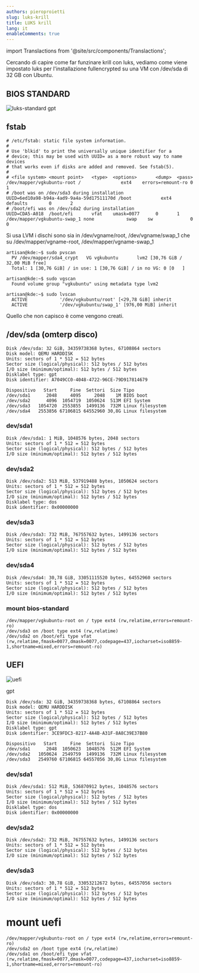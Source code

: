 ```yaml
---
authors: pieroproietti
slug: luks-krill
title: LUKS krill
lang: it
enableComments: true
---
```

import Translactions from '@site/src/components/Translactions';

<Translactions />


Cercando di capire come far funzinare krill con luks, vediamo come viene impostato luks per l'installazione fullencrypted su una VM con /dev/sda di 32 GB con Ubuntu.

## BIOS STANDARD 
![luks-standard](/images/luks-bios.png)
gpt

## fstab
```
# /etc/fstab: static file system information.
#
# Use 'blkid' to print the universally unique identifier for a
# device; this may be used with UUID= as a more robust way to name devices
# that works even if disks are added and removed. See fstab(5).
#
# <file system> <mount point>   <type>  <options>       <dump>  <pass>
/dev/mapper/vgkubuntu-root /               ext4    errors=remount-ro 0       1
# /boot was on /dev/sda3 during installation
UUID=6ed10a98-b94a-4ad9-9a4a-59d17511170d /boot           ext4    defaults        0       2
# /boot/efi was on /dev/sda2 during installation
UUID=CDA5-A018  /boot/efi       vfat    umask=0077      0       1
/dev/mapper/vgkubuntu-swap_1 none            swap    sw              0       0
```

Si usa LVM i dischi sono sia in /dev/vgname/root, /dev/vgname/swap_1 che su /dev/mapper/vgname-root,  /dev/mapper/vgname-swap_1


```
artisan@kde:~$ sudo pvscan 
  PV /dev/mapper/sda4_crypt   VG vgkubuntu       lvm2 [30,76 GiB / 32,00 MiB free]
  Total: 1 [30,76 GiB] / in use: 1 [30,76 GiB] / in no VG: 0 [0   ]

artisan@kde:~$ sudo vgscan 
  Found volume group "vgkubuntu" using metadata type lvm2

artisan@kde:~$ sudo lvscan 
  ACTIVE            '/dev/vgkubuntu/root' [<29,78 GiB] inherit
  ACTIVE            '/dev/vgkubuntu/swap_1' [976,00 MiB] inherit
```

Quello che non capisco è come vengono creati.


## /dev/sda (omterp disco)

```
Disk /dev/sda: 32 GiB, 34359738368 bytes, 67108864 sectors
Disk model: QEMU HARDDISK   
Units: sectors of 1 * 512 = 512 bytes
Sector size (logical/physical): 512 bytes / 512 bytes
I/O size (minimum/optimal): 512 bytes / 512 bytes
Disklabel type: gpt
Disk identifier: A7049CC0-4048-4722-96CE-79D917814679

Dispositivo   Start     Fine  Settori  Size Tipo
/dev/sda1      2048     4095     2048    1M BIOS boot
/dev/sda2      4096  1054719  1050624  513M EFI System
/dev/sda3   1054720  2553855  1499136  732M Linux filesystem
/dev/sda4   2553856 67106815 64552960 30,8G Linux filesystem

```

### dev/sda1
```
Disk /dev/sda1: 1 MiB, 1048576 bytes, 2048 sectors
Units: sectors of 1 * 512 = 512 bytes
Sector size (logical/physical): 512 bytes / 512 bytes
I/O size (minimum/optimal): 512 bytes / 512 bytes
```

### dev/sda2
```
Disk /dev/sda2: 513 MiB, 537919488 bytes, 1050624 sectors
Units: sectors of 1 * 512 = 512 bytes
Sector size (logical/physical): 512 bytes / 512 bytes
I/O size (minimum/optimal): 512 bytes / 512 bytes
Disklabel type: dos
Disk identifier: 0x00000000
```

### dev/sda3
```
Disk /dev/sda3: 732 MiB, 767557632 bytes, 1499136 sectors
Units: sectors of 1 * 512 = 512 bytes
Sector size (logical/physical): 512 bytes / 512 bytes
I/O size (minimum/optimal): 512 bytes / 512 bytes
```

### dev/sda4
```
Disk /dev/sda4: 30,78 GiB, 33051115520 bytes, 64552960 sectors
Units: sectors of 1 * 512 = 512 bytes
Sector size (logical/physical): 512 bytes / 512 bytes
I/O size (minimum/optimal): 512 bytes / 512 bytes

```

### mount bios-standard

```
/dev/mapper/vgkubuntu-root on / type ext4 (rw,relatime,errors=remount-ro)
/dev/sda3 on /boot type ext4 (rw,relatime)
/dev/sda2 on /boot/efi type vfat (rw,relatime,fmask=0077,dmask=0077,codepage=437,iocharset=iso8859-1,shortname=mixed,errors=remount-ro)

```




## UEFI
![uefi](/images/uefi.png)

gpt 
```
Disk /dev/sda: 32 GiB, 34359738368 bytes, 67108864 sectors
Disk model: QEMU HARDDISK   
Units: sectors of 1 * 512 = 512 bytes
Sector size (logical/physical): 512 bytes / 512 bytes
I/O size (minimum/optimal): 512 bytes / 512 bytes
Disklabel type: gpt
Disk identifier: 3CE9FDC3-8217-4A4B-A31F-8A8C39E37B80

Dispositivo   Start     Fine  Settori  Size Tipo
/dev/sda1      2048  1050623  1048576  512M EFI System
/dev/sda2   1050624  2549759  1499136  732M Linux filesystem
/dev/sda3   2549760 67106815 64557056 30,8G Linux filesystem
```

### dev/sda1
```
Disk /dev/sda1: 512 MiB, 536870912 bytes, 1048576 sectors
Units: sectors of 1 * 512 = 512 bytes
Sector size (logical/physical): 512 bytes / 512 bytes
I/O size (minimum/optimal): 512 bytes / 512 bytes
Disklabel type: dos
Disk identifier: 0x00000000

```

### dev/sda2
```
Disk /dev/sda2: 732 MiB, 767557632 bytes, 1499136 sectors
Units: sectors of 1 * 512 = 512 bytes
Sector size (logical/physical): 512 bytes / 512 bytes
I/O size (minimum/optimal): 512 bytes / 512 bytes

```

### dev/sda3
```
Disk /dev/sda3: 30,78 GiB, 33053212672 bytes, 64557056 sectors
Units: sectors of 1 * 512 = 512 bytes
Sector size (logical/physical): 512 bytes / 512 bytes
I/O size (minimum/optimal): 512 bytes / 512 bytes

```

# mount uefi

```
/dev/mapper/vgkubuntu-root on / type ext4 (rw,relatime,errors=remount-ro)
/dev/sda2 on /boot type ext4 (rw,relatime)
/dev/sda1 on /boot/efi type vfat (rw,relatime,fmask=0077,dmask=0077,codepage=437,iocharset=iso8859-1,shortname=mixed,errors=remount-ro)
```
